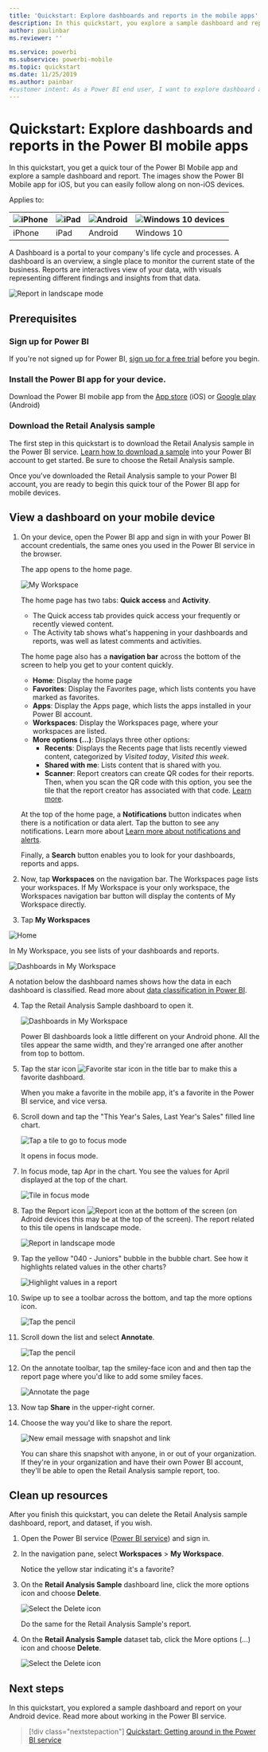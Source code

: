 ```yaml
---
title: 'Quickstart: Explore dashboards and reports in the mobile apps'
description: In this quickstart, you explore a sample dashboard and report in the Power BI mobile apps.
author: paulinbar
ms.reviewer: ''

ms.service: powerbi
ms.subservice: powerbi-mobile
ms.topic: quickstart
ms.date: 11/25/2019
ms.author: painbar
#customer intent: As a Power BI end user, I want to explore dashboard and report capabilities in the mobile apps so I know what's possible.
---
```

# Quickstart: Explore dashboards and reports in the Power BI mobile apps
In this quickstart, you get a quick tour of the Power BI Mobile app and explore a sample dashboard and report. The images show the Power BI Mobile app for iOS, but you can easily follow along on non-iOS devices.

Applies to:

| ![iPhone](./media/mobile-apps-quickstart-view-dashboard-report/iphone-logo-30-px.png) | ![iPad](./media/mobile-apps-quickstart-view-dashboard-report/ipad-logo-30-px.png) | ![Android](./media/mobile-apps-quickstart-view-dashboard-report/android-logo-30-px.png) | ![Windows 10 devices](./media/mobile-apps-quickstart-view-dashboard-report/win-10-logo-30-px.png) |
|:--- |:--- |:--- |:--- |
| iPhone | iPad | Android | Windows 10 |

A Dashboard is a portal to your company's life cycle and processes. A dashboard is an overview, a single place to monitor the current state of the business. Reports are interactives view of your data, with visuals representing different findings and insights from that data. 

![Report in landscape mode](././media/mobile-apps-quickstart-view-dashboard-report/power-bi-android-quickstart-report.png)

## Prerequisites

### Sign up for Power BI
If you're not signed up for Power BI, [sign up for a free trial](https://app.powerbi.com/signupredirect?pbi_source=web) before you begin.

### Install the Power BI app for your device.

Download the Power BI mobile app from the [App store](https://apps.apple.com/app/microsoft-power-bi/id929738808) (iOS) or [Google play](https://play.google.com/store/apps/details?id=com.microsoft.powerbim&amp;amp;clcid=0x409) (Android)

### Download the Retail Analysis sample
The first step in this quickstart is to download the Retail Analysis sample in the Power BI service. [Learn how to download a sample](./mobile-apps-download-samples.md) into your Power BI account to get started. Be sure to choose the Retail Analysis sample.

Once you've downloaded the Retail Analysis sample to your Power BI account, you are ready to begin this quick tour of the Power BI app for mobile devices.

## View a dashboard on your mobile device
1. On your device, open the Power BI app and sign in with your Power BI account credentials, the same ones you used in the Power BI service in the browser.

    The app opens to the home page.

   ![My Workspace](./media/mobile-apps-quickstart-view-dashboard-report/power-bi-quickstart-home.png)

    The home page has two tabs: **Quick access** and **Activity**. 
    * The Quick access tab provides quick access your frequently or recently viewed content. 
    * The Activity tab shows what's happening in your dashboards and reports, was well as latest comments and activities. 

    The home page also has a **navigation bar** across the bottom of the screen to help you get to your content quickly. 
    * **Home**: Display the home page
    * **Favorites**: Display the Favorites page, which lists contents you have marked as favorites.
    * **Apps**: Display the Apps page, which lists the apps installed in your Power BI account.
    * **Workspaces**: Display the Workspaces page, where your workspaces are listed.
    * **More options (…)**: Displays three other options: 
      * **Recents**: Displays the Recents page that lists recently viewed content, categorized by *Visited today*, *Visited this week*.
      * **Shared with me**: Lists content that is shared with you.
      * **Scanner**: Report creators can create QR codes for their reports. Then, when you scan the QR code with this option, you see the tile that the report creator has associated with that code. [Learn more](mobile-apps-scan-barcode-iphone.md).

    At the top of the home page, a **Notifications** button indicates when there is a notification or data alert. Tap the button to see any notifications. Learn more about [Learn more about notifications and alerts](mobile-set-data-alerts-in-the-mobile-apps.md).
  
    Finally, a **Search** button enables you to look for your dashboards, reports and apps.
 
1. Now, tap **Workspaces** on the navigation bar.
  The Workspaces page lists your workspaces. If My Workspace is your only workspace, the Workspaces navigation bar button will display the contents of My Workspace directly.

1.   Tap **My Workspaces**

  ![Home](./media/mobile-apps-quickstart-view-dashboard-report/power-bi-android-quickstart-myworkspaces.png)

  In My Workspace, you see lists of your dashboards and reports.

  ![Dashboards in My Workspace](./media/mobile-apps-quickstart-view-dashboard-report/power-bi-android-quickstart-open-retail.png)
   
  A notation below the dashboard names shows how the data in each dashboard is classified. Read more about [data classification in Power BI](../../service-data-classification.md).
    
4. Tap the Retail Analysis Sample dashboard to open it.

    ![Dashboards in My Workspace](./media/mobile-apps-quickstart-view-dashboard-report/power-bi-android-quickstart-dashboard.png)
   
    Power BI dashboards look a little different on your Android phone. All the tiles appear the same width, and they're arranged one after another from top to bottom.

5. Tap the star icon ![Favorite star icon](./media/mobile-apps-quickstart-view-dashboard-report/power-bi-android-quickstart-favorite-icon.png) in the title bar to make this a favorite dashboard.

    When you make a favorite in the mobile app, it's a favorite in the Power BI service, and vice versa.

6. Scroll down and tap the "This Year's Sales, Last Year's Sales" filled line chart.

    ![Tap a tile to go to focus mode](./media/mobile-apps-quickstart-view-dashboard-report/power-bi-android-quickstart-tap-tile-fave.png)

    It opens in focus mode.

7. In focus mode, tap Apr in the chart. You see the values for April displayed at the top of the chart.

    ![Tile in focus mode](./media/mobile-apps-quickstart-view-dashboard-report/power-bi-android-quickstart-tile-focus.png)

8. Tap the Report icon ![Report icon](./media/mobile-apps-quickstart-view-dashboard-report/power-bi-android-quickstart-report-icon.png) at the bottom of the screen (on Adroid devices this may be at the top of the screen). The report related to this tile opens in landscape mode.

    ![Report in landscape mode](././media/mobile-apps-quickstart-view-dashboard-report/power-bi-android-quickstart-report.png)

9. Tap the yellow "040 - Juniors" bubble in the bubble chart. See how it highlights related values in the other charts? 

    ![Highlight values in a report](./media/mobile-apps-quickstart-view-dashboard-report/power-bi-android-quickstart-cross-highlight.png)

10. Swipe up to see a toolbar across the bottom, and tap the more options icon.

    ![Tap the pencil](./media/mobile-apps-quickstart-view-dashboard-report/power-bi-android-quickstart-tap-pencil.png)


11. Scroll down the list and select **Annotate**.

    ![Tap the pencil](./media/mobile-apps-quickstart-view-dashboard-report/power-bi-android-quickstart-tap-pencil2.png)

12. On the annotate toolbar, tap the smiley-face icon and and then tap the report page where you'd like to add some smiley faces.
 
    ![Annotate the page](./media/mobile-apps-quickstart-view-dashboard-report/power-bi-android-quickstart-annotate.png)

13. Now tap **Share** in the upper-right corner.

14. Choose the way you'd like to share the report.  

    ![New email message with snapshot and link](./media/mobile-apps-quickstart-view-dashboard-report/power-bi-android-quickstart-send-snapshot.png)

    You can share this snapshot with anyone, in or out of your organization. If they're in your organization and have their own Power BI account, they'll be able to open the Retail Analysis sample report, too.

## Clean up resources

After you finish this quickstart, you can delete the Retail Analysis sample dashboard, report, and dataset, if you wish.

1. Open the Power BI service ([Power BI service](https://app.powerbi.com)) and sign in.

2. In the navigation pane, select **Workspaces** > **My Workspace**.

    Notice the yellow star indicating it's a favorite?

3. On the **Retail Analysis Sample** dashboard line, click the more options icon and choose **Delete**.

    ![Select the Delete icon](./media/mobile-apps-quickstart-view-dashboard-report/power-bi-android-quickstart-delete-retail.png)

    Do the same for the Retail Analysis Sample's report.

3. On the **Retail Analysis Sample** dataset tab, click the More options (...) icon and choose **Delete**.

    ![Select the Delete icon](./media/mobile-apps-quickstart-view-dashboard-report/power-bi-android-quickstart-delete-retail2.png)


## Next steps

In this quickstart, you explored a sample dashboard and report on your Android device. Read more about working in the Power BI service. 

> [!div class="nextstepaction"]
> [Quickstart: Getting around in the Power BI service](../end-user-experience.md)

